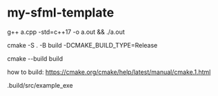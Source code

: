 # my-sfml-template
g++ a.cpp -std=c++17 -o a.out && ./a.out


cmake -S . -B build -DCMAKE_BUILD_TYPE=Release

cmake --build build

how to build: https://cmake.org/cmake/help/latest/manual/cmake.1.html

.build/src/example_exe

